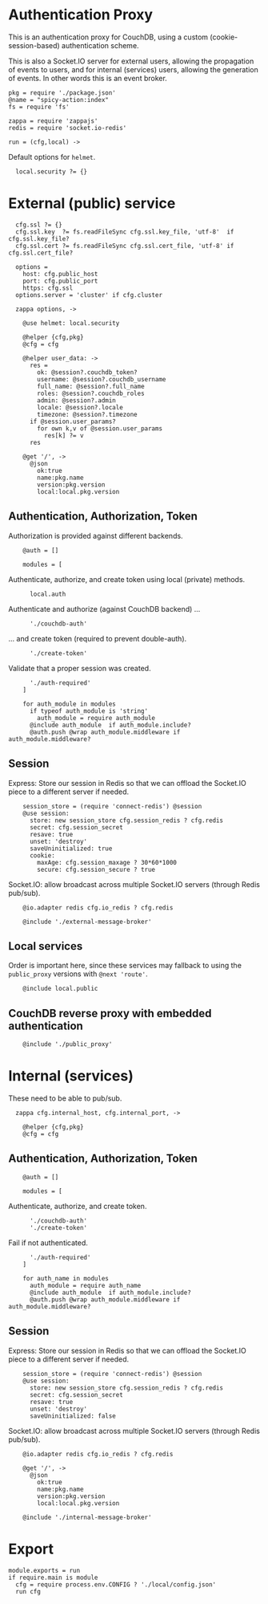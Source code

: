 Authentication Proxy
====================

This is an authentication proxy for CouchDB, using a custom (cookie-session-based) authentication scheme.

This is also a Socket.IO server for external users, allowing the propagation of events to users, and for internal (services) users, allowing the generation of events. In other words this is an event broker.

    pkg = require './package.json'
    @name = "spicy-action:index"
    fs = require 'fs'

    zappa = require 'zappajs'
    redis = require 'socket.io-redis'

    run = (cfg,local) ->

Default options for `helmet`.

      local.security ?= {}

External (public) service
=========================

      cfg.ssl ?= {}
      cfg.ssl.key  ?= fs.readFileSync cfg.ssl.key_file, 'utf-8'  if cfg.ssl.key_file?
      cfg.ssl.cert ?= fs.readFileSync cfg.ssl.cert_file, 'utf-8' if cfg.ssl.cert_file?

      options =
        host: cfg.public_host
        port: cfg.public_port
        https: cfg.ssl
      options.server = 'cluster' if cfg.cluster

      zappa options, ->

        @use helmet: local.security

        @helper {cfg,pkg}
        @cfg = cfg

        @helper user_data: ->
          res =
            ok: @session?.couchdb_token?
            username: @session?.couchdb_username
            full_name: @session?.full_name
            roles: @session?.couchdb_roles
            admin: @session?.admin
            locale: @session?.locale
            timezone: @session?.timezone
          if @session.user_params?
            for own k,v of @session.user_params
              res[k] ?= v
          res

        @get '/', ->
          @json
            ok:true
            name:pkg.name
            version:pkg.version
            local:local.pkg.version

Authentication, Authorization, Token
------------------------------------

Authorization is provided against different backends.

        @auth = []

        modules = [

Authenticate, authorize, and create token using local (private) methods.

          local.auth

Authenticate and authorize (against CouchDB backend) ...

          './couchdb-auth'

... and create token (required to prevent double-auth).

          './create-token'

Validate that a proper session was created.

          './auth-required'
        ]

        for auth_module in modules
          if typeof auth_module is 'string'
            auth_module = require auth_module
          @include auth_module  if auth_module.include?
          @auth.push @wrap auth_module.middleware if auth_module.middleware?

Session
-------

Express: Store our session in Redis so that we can offload the Socket.IO piece to a different server if needed.

        session_store = (require 'connect-redis') @session
        @use session:
          store: new session_store cfg.session_redis ? cfg.redis
          secret: cfg.session_secret
          resave: true
          unset: 'destroy'
          saveUninitialized: true
          cookie:
            maxAge: cfg.session_maxage ? 30*60*1000
            secure: cfg.session_secure ? true

Socket.IO: allow broadcast across multiple Socket.IO servers (through Redis pub/sub).

        @io.adapter redis cfg.io_redis ? cfg.redis

        @include './external-message-broker'

Local services
--------------

Order is important here, since these services may fallback to using the `public_proxy` versions with `@next 'route'`.

        @include local.public

CouchDB reverse proxy with embedded authentication
--------------------------------------------------

        @include './public_proxy'


Internal (services)
====================

These need to be able to pub/sub.

      zappa cfg.internal_host, cfg.internal_port, ->

        @helper {cfg,pkg}
        @cfg = cfg

Authentication, Authorization, Token
------------------------------------

        @auth = []

        modules = [

Authenticate, authorize, and create token.

          './couchdb-auth'
          './create-token'

Fail if not authenticated.

          './auth-required'
        ]

        for auth_name in modules
          auth_module = require auth_name
          @include auth_module  if auth_module.include?
          @auth.push @wrap auth_module.middleware if auth_module.middleware?

Session
-------

Express: Store our session in Redis so that we can offload the Socket.IO piece to a different server if needed.

        session_store = (require 'connect-redis') @session
        @use session:
          store: new session_store cfg.session_redis ? cfg.redis
          secret: cfg.session_secret
          resave: true
          unset: 'destroy'
          saveUninitialized: false

Socket.IO: allow broadcast across multiple Socket.IO servers (through Redis pub/sub).

        @io.adapter redis cfg.io_redis ? cfg.redis

        @get '/', ->
          @json
            ok:true
            name:pkg.name
            version:pkg.version
            local:local.pkg.version

        @include './internal-message-broker'

Export
======

    module.exports = run
    if require.main is module
      cfg = require process.env.CONFIG ? './local/config.json'
      run cfg
